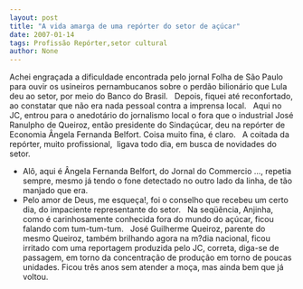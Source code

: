 ```yaml
---
layout: post
title: "A vida amarga de uma repórter do setor de açúcar"
date: 2007-01-14
tags: Profissão Repórter,setor cultural
author: None
---
```

Achei engraçada a dificuldade encontrada pelo jornal Folha de São Paulo para ouvir os usineiros pernambucanos sobre o perdão bilionário que Lula deu ao setor, por meio do Banco do Brasil.
&nbsp;
Depois, fiquei até reconfortado, ao constatar que não era nada pessoal contra a imprensa local.
&nbsp;
Aqui no JC, entrou para o anedotário do jornalismo local o fora que o industrial José Ranulpho de Queiroz, então presidente do Sindaçúcar, deu na repórter de Economia Ângela Fernanda Belfort. Coisa muito fina, é claro.
&nbsp;
A coitada da repórter, muito profissional, &nbsp;ligava todo dia, em busca de novidades do setor. 
&nbsp;
- Alô, aqui é Ângela Fernanda Belfort, do Jornal do Commercio ..., repetia sempre, mesmo já tendo o fone detectado no outro lado da linha, de tão manjado que era.
&nbsp;
- Pelo amor de Deus, me esqueça!, foi o conselho que recebeu um certo dia, do impaciente representante do setor. 
&nbsp;
Na seqüência, Anjinha, como é carinhosamente conhecida fora do mundo do açúcar, ficou falando com tum-tum-tum.
&nbsp;
José Guilherme Queiroz, parente do mesmo Queiroz, também brilhando agora na m?dia nacional, ficou irritado com uma reportagem produzida pelo JC, correta, diga-se de passagem, em torno da concentração de produção em torno de poucas unidades. Ficou três anos sem atender a moça, mas ainda bem que já voltou. 